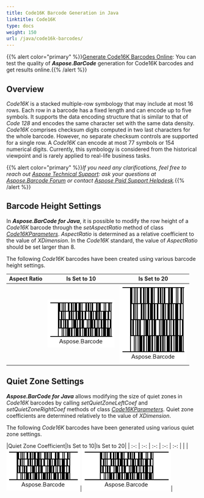 ```yaml
---
title: Code16K Barcode Generation in Java
linktitle: Code16K
type: docs
weight: 150
url: /java/code16k-barcodes/
---
```

{{% alert color="primary" %}}[Generate Code16K Barcodes Online](https://products.aspose.app/barcode/generate/code16k): You can test the quality of ***Aspose.BarCode*** generation for Code16K barcodes and get results online.{{% /alert %}}

## **Overview**
*Code16K* is a stacked multiple-row symbology that may include at most 16 rows. Each row in a barcode has a fixed length and can encode up to five symbols. It supports the data encoding structure that is similar to that of *Code 128* and encodes the same character set with the same data density. *Code16K* comprises checksum digits computed in two last characters for the whole barcode. However, no separate checksum controls are supported for a single row. A *Code16K* can encode at most 77 symbols or 154 numerical digits. Currently, this symbology is considered from the historical viewpoint and is rarely applied to real-life business tasks.
  
{{% alert color="primary" %}}*If you need any clarifications, feel free to reach out [Aspose Technical Support](/barcode/java/technical-support/): ask your questions at [Aspose.Barcode Forum](https://forum.aspose.com/c/barcode/13) or contact [Aspose Paid Support Helpdesk](https://helpdesk.aspose.com/).*{{% /alert %}}

## **Barcode Height Settings**
In ***Aspose.BarCode for Java***, it is possible to modify the row height of a *Code16K* barcode through the *setAspectRatio* method of class [*Code16KParameters*](https://reference.aspose.com/barcode/java/com.aspose.barcode.generation/Code16KParameters). *AspectRatio* is determined as a relative coefficient to the value of *XDimension*. In the *Code16K* standard, the value of *AspectRatio* should be set larger than 8.  
  
The following *Code16K* barcodes have been created using various barcode height settings. 
  
|Aspect Ratio|Is Set to 10|Is Set to 20|
| :-: | :-: | :-: |
| |<img src="code16kaspectratio10.png">|<img src="code16kaspectratio20.png">|
  
<!--The following code sample explains how to determine the height of *Code16K* barcode rows.
  
{{< highlight csharp>}}
BarcodeGenerator gen = new BarcodeGenerator(EncodeTypes.Code16K, "Aspose.Barcode");
gen.Parameters.Barcode.XDimension.Pixels = 2;
//set Code 16K aspect ratio 10
gen.Parameters.Barcode.Code16K.AspectRatio = 10;
gen.Save($"{path}Code16KAspectRatio10.png", BarCodeImageFormat.Png);
//set Code 16K aspect ratio 20
gen.Parameters.Barcode.Code16K.AspectRatio = 20;
gen.Save($"{path}Code16KAspectRatio20.png", BarCodeImageFormat.Png);
{{< /highlight >}}-->

## **Quiet Zone Settings**
***Aspose.BarCode for Java*** allows modifying the size of quiet zones in *Code16K* barcodes by calling *setQuietZoneLeftCoef* and *setQuietZoneRightCoef* methods of class [*Code16KParameters*](https://reference.aspose.com/barcode/java/com.aspose.barcode.generation/Code16KParameters). Quiet zone coefficients are determined relatively to the value of *XDimension*.  
  
The following *Code16K* barcodes have been generated using various quiet zone settings.
  
|Quiet Zone Coefficient|Is Set to 10|Is Set to 20|
| :-: | :-: | :-: | :-: | :-: |
| |<img src="code16kquietzonel10r10.png">|<img src="code16kquietzonel20r20.png">|
  
<!--The following code snippet shows how to modify quiet zone settings for *Code16K* barcodes.
  
{{< highlight csharp>}}
BarcodeGenerator gen = new BarcodeGenerator(EncodeTypes.Code16K, "Aspose.Barcode");
gen.Parameters.Barcode.XDimension.Pixels = 2;
//set Code 16K quiet zone 10
gen.Parameters.Barcode.Code16K.QuietZoneLeftCoef = 10;
gen.Parameters.Barcode.Code16K.QuietZoneRightCoef = 10;
gen.Save($"{path}Code16KQuietZoneL10R10.png", BarCodeImageFormat.Png);
//set Code 16K quiet zone 20
gen.Parameters.Barcode.Code16K.QuietZoneLeftCoef = 20;
gen.Parameters.Barcode.Code16K.QuietZoneRightCoef = 20;
gen.Save($"{path}Code16KQuietZoneL20R20.png", BarCodeImageFormat.Png);
{{< /highlight >}}-->